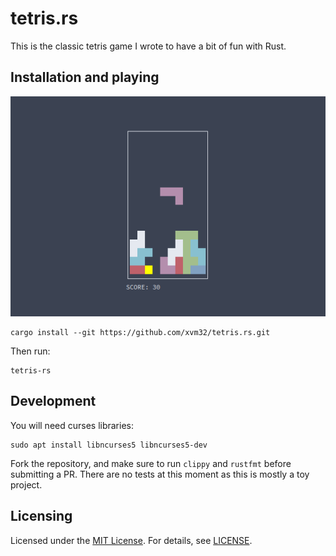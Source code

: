 # tetris.rs

This is the classic tetris game I wrote to have a bit of fun with Rust.

## Installation and playing

![screenshot](tetris.png)

```
cargo install --git https://github.com/xvm32/tetris.rs.git
```

Then run:

```
tetris-rs
```

## Development

You will need curses libraries:

```
sudo apt install libncurses5 libncurses5-dev
```

Fork the repository, and make sure to run `clippy` and `rustfmt` before submitting a PR. There are no tests at this moment as this is mostly a toy project.

## Licensing

Licensed under the [MIT License](https://opensource.org/licenses/MIT). For details, see [LICENSE](https://github.com/xvm32/tetris.rs/blob/master/LICENSE).

